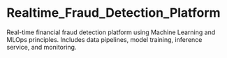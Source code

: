 # Realtime_Fraud_Detection_Platform
Real-time financial fraud detection platform using Machine Learning and MLOps principles. Includes data pipelines, model training, inference service, and monitoring.
